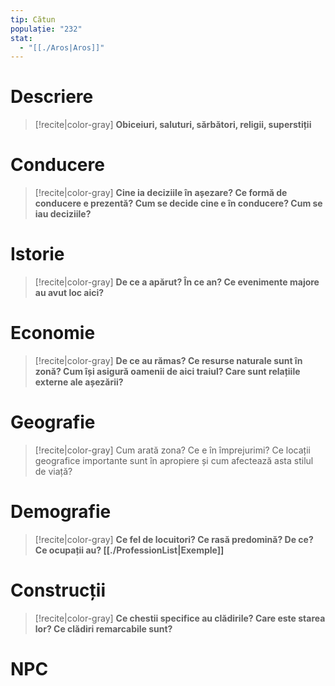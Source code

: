 ```yaml
---
tip: Cătun
populație: "232"
stat:
  - "[[./Aros|Aros]]"
---
```


# Descriere
> [!recite|color-gray] **Obiceiuri, saluturi, sărbători, religii, superstiții** 
# Conducere
> [!recite|color-gray] **Cine ia deciziile în așezare? Ce formă de conducere  e prezentă? Cum se decide cine e în conducere? Cum se iau deciziile?** 
# Istorie
> [!recite|color-gray] **De ce a apărut? În ce an? Ce evenimente majore au avut loc aici?**
# Economie
> [!recite|color-gray] **De ce au rămas? Ce resurse naturale sunt în zonă? Cum își asigură oamenii de aici traiul? Care sunt relațiile externe ale așezării?**
# Geografie
> [!recite|color-gray] Cum arată zona? Ce e în împrejurimi? Ce locații geografice importante sunt în apropiere și cum afectează asta stilul de viață?
# Demografie
> [!recite|color-gray]  **Ce fel de locuitori? Ce rasă predomină? De ce? Ce ocupații au? [[./ProfessionList|Exemple]]**
# Construcții
> [!recite|color-gray] **Ce chestii specifice au clădirile? Care este starea lor? Ce clădiri remarcabile sunt?**
# NPC
